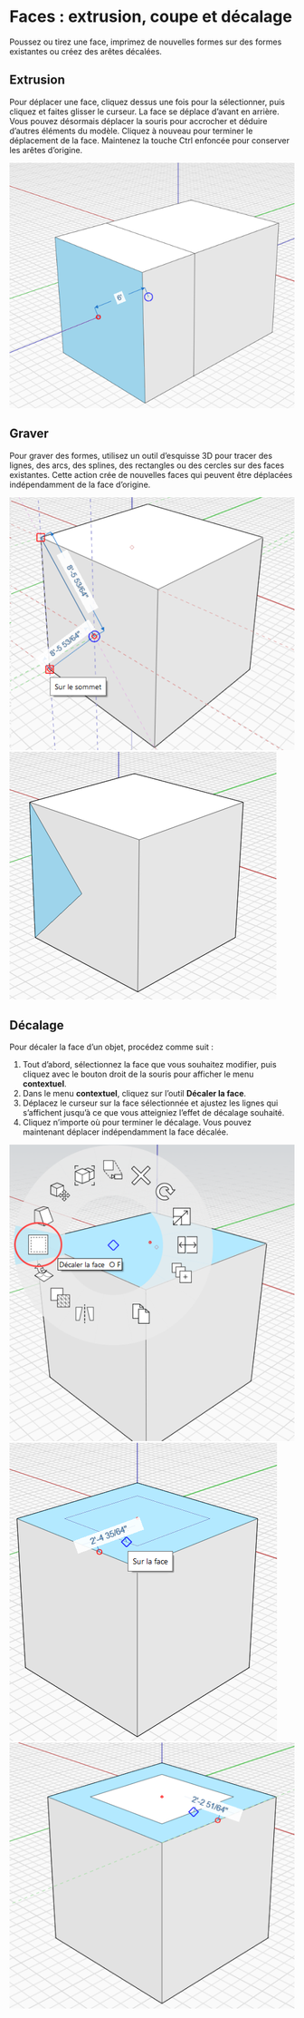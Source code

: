 # Faces : extrusion, coupe et décalage

Poussez ou tirez une face, imprimez de nouvelles formes sur des formes existantes ou créez des arêtes décalées.

## Extrusion

Pour déplacer une face, cliquez dessus une fois pour la sélectionner, puis cliquez et faites glisser le curseur. La face se déplace d’avant en arrière. Vous pouvez désormais déplacer la souris pour accrocher et déduire d’autres éléments du modèle. Cliquez à nouveau pour terminer le déplacement de la face. Maintenez la touche Ctrl enfoncée pour conserver les arêtes d’origine.

![](../.gitbook/assets/extrude%20%281%29.png)

## Graver

Pour graver des formes, utilisez un outil d’esquisse 3D pour tracer des lignes, des arcs, des splines, des rectangles ou des cercles sur des faces existantes. Cette action crée de nouvelles faces qui peuvent être déplacées indépendamment de la face d’origine.

![](../.gitbook/assets/imprint1.png)  
![](../.gitbook/assets/imprint2.png)

## Décalage

Pour décaler la face d’un objet, procédez comme suit :

1. Tout d’abord, sélectionnez la face que vous souhaitez modifier, puis cliquez avec le bouton droit de la souris pour afficher le menu **contextuel**.
2. Dans le menu **contextuel**, cliquez sur l’outil **Décaler la face**.
3. Déplacez le curseur sur la face sélectionnée et ajustez les lignes qui s’affichent jusqu’à ce que vous atteigniez l’effet de décalage souhaité.
4. Cliquez n’importe où pour terminer le décalage. Vous pouvez maintenant déplacer indépendamment la face décalée.

![](../.gitbook/assets/offset1.png)  
![](../.gitbook/assets/offset2.png)  
![](../.gitbook/assets/offset3.png)

